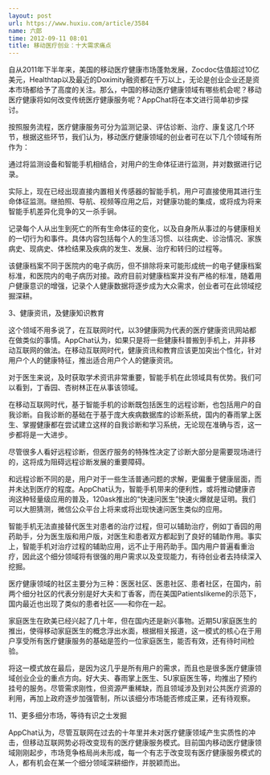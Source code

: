 ```yaml
---
layout: post
url: https://www.huxiu.com/article/3584
name: 六郎
time: 2012-09-11 08:01
title: 移动医疗创业：十大需求痛点
---
```

自从2011年下半年来，美国的移动医疗健康市场蓬勃发展，Zocdoc估值超过10亿美元，Healthtap以及最近的Doximity融资都在千万以上，无论是创业企业还是资本市场都给予了高度的关注。那么，中国的移动医疗健康领域有哪些机会呢？移动医疗健康将如何改变传统医疗健康服务呢？AppChat将在本文进行简单初步探讨。

按照服务流程，医疗健康服务可分为监测记录、评估诊断、治疗、康复这几个环节，根据这些环节，我们认为，移动医疗健康领域的创业者可在以下几个领域有所作为：

通过将监测设备和智能手机相结合，对用户的生命体征进行监测，并对数据进行记录。

实际上，现在已经出现直接内置相关传感器的智能手机，用户可直接使用其进行生命体征监测。继拍照、导航、视频等应用之后，对健康功能的集成，或将成为将来智能手机差异化竞争的又一杀手锏。

记录每个人从出生到死亡的所有生命体征的变化，以及自身所从事过的与健康相关的一切行为和事件。具体内容包括每个人的生活习惯、以往病史、诊治情况、家族病史、现病史、体检结果及疾病的发生、发展、治疗和转归的过程等。

该健康档案不同于医院内的电子病历，但不排除将来可能形成统一的电子健康档案标准，和医院内的电子病历对接。政府目前对健康档案并没有严格的标准，随着用户健康意识的增强，记录个人健康数据将逐步成为大众需求，创业者可在此领域挖掘深耕。

3、健康资讯，及健康知识教育

这个领域不用多说了，在互联网时代，以39健康网为代表的医疗健康资讯网站都在做类似的事情。AppChat认为，如果只是将一些健康科普搬到手机上，并非移动互联网的做法。在移动互联网时代，健康资讯和教育应该更加突出个性化，针对用户个人的健康特征，推出适合用户个人的健康资讯。

对于医生来说，及时获取学术资讯非常重要，智能手机在此领域具有优势。我们可以看到，丁香园、杏树林正在从事该领域。

在移动互联网时代，基于智能手机的诊断既包括医生的远程诊断，也包括用户的自我诊断。自我诊断的基础在于基于庞大疾病数据库的诊断系统，国内的春雨掌上医生、掌握健康都在尝试建立这样的自我诊断和学习系统，无论现在准确与否，这一步都将是一大进步。

尽管很多人看好远程诊断，但医疗服务的特殊性决定了诊断大部分是需要现场进行的，这将成为阻碍远程诊断发展的重要障碍。

和远程诊断不同的是，用户对于一些生活普通问题的求解，更偏重于健康层面，而并未达到医疗的程度。AppChat认为，智能手机带来的便利性，或将推动健康咨询这种轻量级应用的普及，120ask推出的“快速问医生”快速火爆就是证明。我们可以大胆猜测，微信公众平台上将来或将出现快速问医生类似的应用。

智能手机无法直接替代医生对患者的治疗过程，但可以辅助治疗，例如丁香园的用药助手，分为医生版和用户版，对医生和患者双方都起到了良好的辅助作用。事实上，智能手机对治疗过程的辅助应用，远不止于用药助手。国内用户普遍看重治疗，因此这个细分领域将有很强的用户需求以及变现能力，有待创业者去持续深入挖掘。

医疗健康领域的社区主要分为三种：医医社区、医患社区、患者社区，在国内，前两个细分社区的代表分别是好大夫和丁香客，而在美国Patientslikeme的示范下，国内最近也出现了类似的患者社区——和你在一起。

家庭医生在欧美已经兴起了几十年，但在国内还是新兴事物。近期5U家庭医生的推出，使得移动家庭医生的概念浮出水面，根据相关报道，这一模式的核心在于用户享受所有医疗健康服务的基础是签约一位家庭医生，能否有效，还有待时间检验。

将这一模式放在最后，是因为这几乎是所有用户的需求，而且也是很多医疗健康领域创业企业的重点方向。好大夫、春雨掌上医生、5U家庭医生等，均推出了预约挂号的服务。尽管需求刚性，但资源严重稀缺，而且领域涉及到对公共医疗资源的利用，再加上政府逐步加强管制，所以该细分市场能否修成正果，还有待观察。

11、更多细分市场，等待有识之士发掘

AppChat认为，尽管互联网在过去的十年里并未对医疗健康领域产生实质性的冲击，但移动互联网势必将改变现有的医疗健康服务模式。目前国内移动医疗健康领域刚刚起步，市场竞争格局尚未形成，每一个有志于改变现有医疗健康服务模式的人，都有机会在某一个细分领域深耕细作，并脱颖而出。

